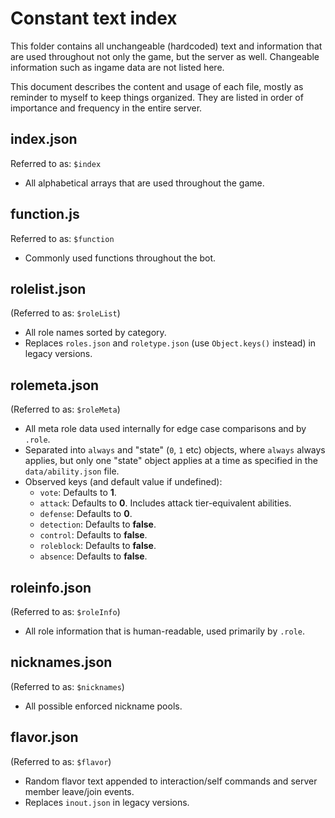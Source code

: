 # Constant text index

This folder contains all unchangeable (hardcoded) text and information that are used throughout not only the game, but the server as well. Changeable information such as ingame data are not listed here.

This document describes the content and usage of each file, mostly as reminder to myself to keep things organized. They are listed in order of importance and frequency in the entire server.

## index.json
Referred to as: `$index`
- All alphabetical arrays that are used throughout the game.

## function.js
Referred to as: `$function`
- Commonly used functions throughout the bot.

## rolelist.json
(Referred to as: `$roleList`)
- All role names sorted by category.
- Replaces `roles.json` and `roletype.json` (use `Object.keys()` instead) in legacy versions.

## rolemeta.json
(Referred to as: `$roleMeta`)
- All meta role data used internally for edge case comparisons and by `.role`.
- Separated into `always` and "state" (`0`, `1` etc) objects, where `always` always applies, but only one "state" object applies at a time as specified in the `data/ability.json` file.
- Observed keys (and default value if undefined):
  - `vote`: Defaults to **1**.
  - `attack`: Defaults to **0**. Includes attack tier-equivalent abilities.
  - `defense`: Defaults to **0**.
  - `detection`: Defaults to **false**.
  - `control`: Defaults to **false**.
  - `roleblock`: Defaults to **false**.
  - `absence`: Defaults to **false**.

## roleinfo.json
(Referred to as: `$roleInfo`)
- All role information that is human-readable, used primarily by `.role`.

## nicknames.json
(Referred to as: `$nicknames`)
- All possible enforced nickname pools.

## flavor.json
(Referred to as: `$flavor`)
- Random flavor text appended to interaction/self commands and server member leave/join events.
- Replaces `inout.json` in legacy versions.
